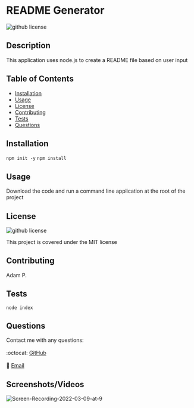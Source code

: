 # README Generator
  ![github license](http://img.shields.io/badge/license-MIT-blue.svg)
  

  ## Description
  This application uses node.js to create a README file based on user input
  
  ## Table of Contents
  * [Installation](#installation)
  * [Usage](#usage)
  * [License](#license)
  * [Contributing](#contributing)
  * [Tests](#tests)
  * [Questions](#questions)
  
  ## Installation
  `npm init -y`
  `npm install`
  
  ## Usage
  Download the code and run a command line application at the root of the project
  
  ## License
  ![github license](http://img.shields.io/badge/license-MIT-blue.svg)

  This project is covered under the MIT license
  
  ## Contributing
  Adam P.
  
  ## Tests
  `node index`
  
  ## Questions
  Contact me with any questions:<br/>
  <br/>
  :octocat: [GitHub](https://github.com/agpritts)<br/>
  <br/>
  :email: [Email](mailto:agpritts@gmail.com)<br/>
  
  ## Screenshots/Videos
 
  ![Screen-Recording-2022-03-09-at-9](https://user-images.githubusercontent.com/96213926/157576098-45720e5f-826d-4fe0-8929-1a86ef962ab6.gif)

